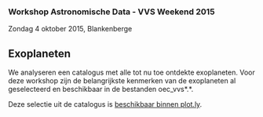 ### Workshop Astronomische Data - VVS Weekend 2015
Zondag 4 oktober 2015, Blankenberge
## Exoplaneten

We analyseren een catalogus met alle tot nu toe ontdekte exoplaneten. Voor deze workshop zijn de belangrijkste kenmerken van de exoplaneten al geselecteerd en beschikbaar in de bestanden oec_vvs*.*.

Deze selectie uit de catalogus is [beschikbaar binnen plot.ly](https://plot.ly/~bbuelens/71).

